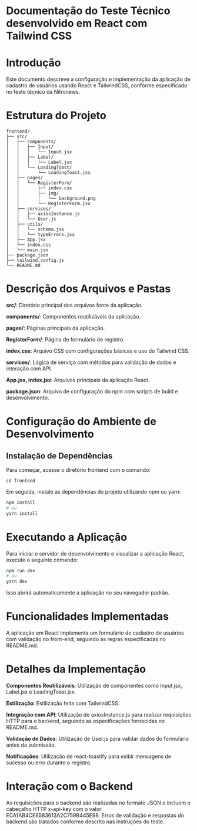 # Documentação do Teste Técnico desenvolvido em React com Tailwind CSS

# Introdução
Este documento descreve a configuração e implementação da aplicação de cadastro de usuários usando React e TailwindCSS, conforme especificado no teste técnico da Nitronews.

# Estrutura do Projeto

```
frontend/
├── src/
│   ├── components/
│   │   ├── Input/
│   │   │   └── Input.jsx
│   │   ├── Label/
│   │   │   └── Label.jsx
│   │   └── LoadingToast/
│   │       └── LoadingToast.jsx
│   ├── pages/
│   │   └── RegisterForm/
│   │       ├── index.css
│   │       ├── img/
│   │       │   └── background.png
│   │       └── RegisterForm.jsx
│   ├── services/
│   │   ├── axiosInstance.js
│   │   └── User.js
│   ├── utils/
│   │   └── schema.jsx
│   │   └── typeErrors.jsx
│   ├── App.jsx
│   └── index.css
│   └── main.jsx
├── package.json
├── tailwind.config.js
└── README.md
```
# Descrição dos Arquivos e Pastas

**src/**: Diretório principal dos arquivos fonte da aplicação.

**components/**: Componentes reutilizáveis da aplicação.

**pages/**: Páginas principais da aplicação.

**RegisterForm/**: Página de formulário de registro.

**index.css**: Arquivo CSS com configurações básicas e uso do Tailwind CSS.

**services/**: Lógica de serviço com métodos para validação de dados e interação com API.

**App.jsx, index.jsx**: Arquivos principais da aplicação React.

**package.json**: Arquivo de configuração do npm com scripts de build e desenvolvimento.

# Configuração do Ambiente de Desenvolvimento

## Instalação de Dependências

Para começar, acesse o diretório frontend com o comando:

```
cd frontend
```

Em seguida, instale as dependências do projeto utilizando npm ou yarn:

```bash
npm install
# ou
yarn install
```

# Executando a Aplicação

Para iniciar o servidor de desenvolvimento e visualizar a aplicação React, execute o seguinte comando:

```bash
npm run dev
# ou
yarn dev
```

Isso abrirá automaticamente a aplicação no seu navegador padrão.

# Funcionalidades Implementadas

A aplicação em React implementa um formulário de cadastro de usuários com validação no front-end, seguindo as regras especificadas no README.md.

# Detalhes da Implementação

**Componentes Reutilizáveis**: Utilização de componentes como Input.jsx, Label.jsx e LoadingToast.jsx.

**Estilização**: Estilização feita com TailwindCSS.

**Integração com API**: Utilização de axiosInstance.js para realizar requisições HTTP para o backend, seguindo as especificações fornecidas no README.md.

**Validação de Dados**: Utilização de User.js para validar dados do formulário antes da submissão.

**Notificações**: Utilização de react-toastify para exibir mensagens de sucesso ou erro durante o registro.

# Interação com o Backend

As requisições para o backend são realizadas no formato JSON e incluem o cabeçalho HTTP x-api-key com o valor ECA1AB4CE8583613A2C759B445E98. Erros de validação e respostas do backend são tratados conforme descrito nas instruções do teste.
